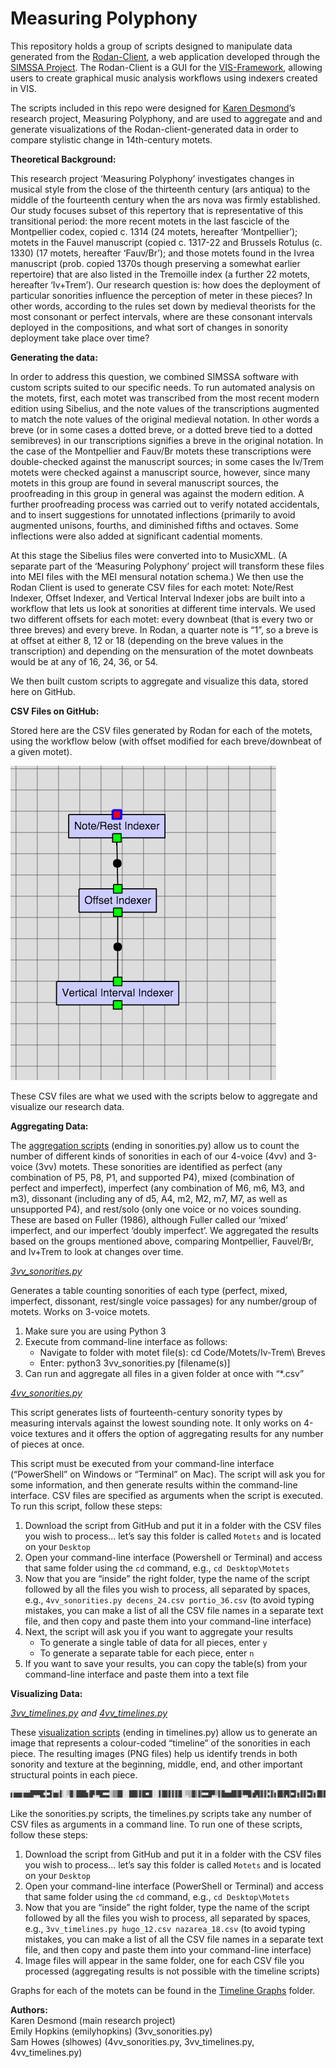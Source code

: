# Measuring Polyphony

This repository holds a group of scripts designed to manipulate data generated from the [Rodan-Client](https://rodan.simssa.ca/client/), a web application developed through the [SIMSSA Project](simssa.ca). The Rodan-Client is a GUI for the [VIS-Framework](https://vis-framework.readthedocs.io/en/vis-framework-2.0.0/), allowing users to create graphical music analysis workflows using indexers created in VIS. 

The scripts included in this repo were designed for [Karen Desmond](http://www.arsmusicae.org/wordpress/)’s research project, Measuring Polyphony, and are used to aggregate and and generate visualizations of the Rodan-client-generated data in order to compare stylistic change in 14th-century motets.

**Theoretical Background:**

This research project ‘Measuring Polyphony’ investigates changes in musical style from the close of the thirteenth century (ars antiqua) to the middle of the fourteenth century when the ars nova was firmly established. Our study focuses subset of this repertory that is representative of this transitional period: the more recent motets in the last fascicle of the Montpellier codex, copied c. 1314 (24 motets, hereafter ‘Montpellier’); motets in the Fauvel manuscript (copied c. 1317-22 and Brussels Rotulus (c. 1330) (17 motets, hereafter ‘Fauv/Br’); and those motets found in the Ivrea manuscript (prob. copied 1370s though preserving a somewhat earlier repertoire) that are also listed in the Tremoille index (a further 22 motets, hereafter ‘Iv+Trem’). Our research question is: how does the deployment of particular sonorities influence the perception of meter in these pieces? In other words, according to the rules set down by medieval theorists for the most consonant or perfect intervals, where are these consonant intervals deployed in the compositions, and what sort of changes in sonority deployment take place over time?

**Generating the data:**

In order to address this question, we combined SIMSSA software with custom scripts suited to our specific needs. To run automated analysis on the motets, first, each motet was transcribed from the most recent modern edition using Sibelius, and the note values of the transcriptions augmented to match the note values of the original medieval notation. In other words a breve (or in some cases a dotted breve, or a dotted breve tied to a dotted semibreves) in our transcriptions signifies a breve in the original notation. In the case of the Montpellier and Fauv/Br motets these transcriptions were double-checked against the manuscript sources; in some cases the Iv/Trem motets were checked against a manuscript source, however, since many motets in this group are found in several manuscript sources, the proofreading in this group in general was against the modern edition. A further proofreading process was carried out to verify notated accidentals, and to insert suggestions for unnotated inflections (primarily to avoid augmented unisons, fourths, and diminished fifths and octaves. Some inflections were also added at significant cadential moments. 

At this stage the Sibelius files were converted into to MusicXML. (A separate part of the ‘Measuring Polyphony’ project will transform these files into MEI files with the MEI mensural notation schema.) We then use the Rodan Client is used to generate CSV files for each motet: Note/Rest Indexer, Offset Indexer, and Vertical Interval Indexer jobs are built into a workflow that lets us look at sonorities at different time intervals. We used two different offsets for each motet: every downbeat (that is every two or three breves) and every breve. In Rodan, a quarter note is “1”, so a breve is at offset at either 8, 12 or 18 (depending on the breve values in the transcription) and depending on the mensuration of the motet downbeats would be at any of 16, 24, 36, or 54.

We then built custom scripts to aggregate and visualize this data, stored here on GitHub.

**CSV Files on GitHub:**

Stored here are the CSV files generated by Rodan for each of the motets, using the workflow below (with offset modified for each breve/downbeat of a given motet).

![Rodan Workflow](https://github.com/ELVIS-Project/Measuring-Polyphony/blob/master/Screen%20Shot%202016-05-20%20at%203.56.58%20PM.png)

These CSV files are what we used with the scripts below to aggregate and visualize our research data.

**Aggregating Data:**

The [aggregation scripts](https://github.com/ELVIS-Project/Measuring-Polyphony/tree/master/Scripts) (ending in sonorities.py) allow us to count the number of different kinds of sonorities in each of our 4-voice (4vv) and 3-voice (3vv) motets. These sonorities are identified as perfect (any combination of P5, P8, P1, and supported P4), mixed (combination of perfect and imperfect), imperfect (any combination of M6, m6, M3, and m3), dissonant (including any of d5, A4, m2, M2, m7, M7, as well as unsupported P4), and rest/solo (only one voice or no voices sounding. These are based on Fuller (1986), although Fuller called our ‘mixed’ imperfect, and our imperfect ‘doubly imperfect’. We aggregated the results based on the groups mentioned above, comparing Montpellier, Fauvel/Br, and Iv+Trem to look at changes over time.

[*3vv_sonorities.py*](https://github.com/ELVIS-Project/Measuring-Polyphony/blob/master/Scripts/3vv_sonorities.py)

Generates a table counting sonorities of each type (perfect, mixed, imperfect, dissonant, rest/single voice passages) for any number/group of motets. Works on 3-voice motets.

1. Make sure you are using Python 3
2. Execute from command-line interface as follows:
    * Navigate to folder with motet file(s): cd Code/Motets/Iv-Trem\ Breves
    * Enter: python3 3vv_sonorities.py [filename(s)]
3. Can run and aggregate all files in a given folder at once with “*.csv”

[*4vv_sonorities.py*](https://github.com/ELVIS-Project/Measuring-Polyphony/blob/master/Scripts/4vv_sonorities.py)

This script generates lists of fourteenth-century sonority types by measuring intervals against the lowest sounding note. It only works on 4-voice textures and it offers the option of aggregating results for any number of pieces at once.

This script must be executed from your command-line interface (“PowerShell” on Windows or “Terminal” on Mac). The script will ask you for some information, and then generate results within the command-line interface. CSV files are specified as arguments when the script is executed. To run this script, follow these steps:

1. Download the script from GitHub and put it in a folder with the CSV files you wish to process... let’s say this folder is called `Motets` and is located on your `Desktop`
2. Open your command-line interface (Powershell or Terminal) and access that same folder using the `cd` command, e.g., `cd Desktop\Motets`
3. Now that you are “inside” the right folder, type the name of the script followed by all the files you wish to process, all separated by spaces, e.g., `4vv_sonorities.py decens_24.csv portio_36.csv` (to avoid typing mistakes, you can make a list of all the CSV file names in a separate text file, and then copy and paste them into your command-line interface)
4. Next, the script will ask you if you want to aggregate your results
    * To generate a single table of data for all pieces, enter `y`
    * To generate a separate table for each piece, enter `n`
5. If you want to save your results, you can copy the table(s) from your command-line interface and paste them into a text file


**Visualizing Data:**

*[3vv_timelines.py](https://github.com/ELVIS-Project/Measuring-Polyphony/blob/master/Scripts/3vv_timelines.py) and [4vv_timelines.py](https://github.com/ELVIS-Project/Measuring-Polyphony/blob/master/Scripts/4vv_timelines.py)*

These [visualization scripts](https://github.com/ELVIS-Project/Measuring-Polyphony/tree/master/Scripts) (ending in timelines.py) allow us to generate an image that represents a colour-coded “timeline” of the sonorities in each piece. The resulting images (PNG files) help us identify trends in both sonority and texture at the beginning, middle, end, and other important structural points in each piece.

![Adesto](https://raw.githubusercontent.com/ELVIS-Project/Measuring-Polyphony/master/Timeline-Graphs/3vv/Fvl-Br/Fvl-Br-Breve/adesto_8.png)

Like the sonorities.py scripts, the timelines.py scripts take any number of CSV files as arguments in a command line. To run one of these scripts, follow these steps:

1. Download the script from GitHub and put it in a folder with the CSV files you wish to process... let’s say this folder is called `Motets` and is located on your `Desktop`
2. Open your command-line interface (PowerShell or Terminal) and access that same folder using the `cd` command, e.g., `cd Desktop\Motets`
3. Now that you are “inside” the right folder, type the name of the script followed by all the files you wish to process, all separated by spaces, e.g., `3vv_timelines.py hugo_12.csv nazarea_18.csv` (to avoid typing mistakes, you can make a list of all the CSV file names in a separate text file, and then copy and paste them into your command-line interface)
4. Image files will appear in the same folder, one for each CSV file you processed (aggregating results is not possible with the timeline scripts)

Graphs for each of the motets can be found in the [Timeline Graphs](https://github.com/ELVIS-Project/Measuring-Polyphony/tree/master/Timeline-Graphs) folder.

**Authors:** <br>
Karen Desmond (main research project) <br>
Emily Hopkins (emilyhopkins) (3vv_sonorities.py) <br>
Sam Howes (slhowes) (4vv_sonorities.py, 3vv_timelines.py, 4vv_timelines.py)

